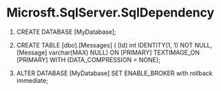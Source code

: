 # Microsft.SqlServer.SqlDependency

1) CREATE DATABASE [MyDatabase];

2) CREATE TABLE [dbo].[Messages] (
[Id] int IDENTITY(1, 1) NOT NULL,
[Message] varchar(MAX) NULL)
ON [PRIMARY]
TEXTIMAGE_ON [PRIMARY]
WITH (DATA_COMPRESSION = NONE);

3) ALTER DATABASE [MyDatabase] SET ENABLE_BROKER with rollback immediate;

